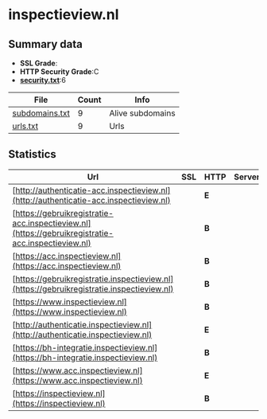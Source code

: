 

# inspectieview.nl
## Summary data


 - **SSL Grade**:
 - **HTTP Security Grade**:C
 - **[security.txt](https://www.digitaleoverheid.nl/nieuws/standaard-security-txt-nu-verplicht-voor-overheid/)**:6


| File       | Count | Info |
|------------|-------|------|
|[subdomains.txt](/data/inspectieview.nl/subdomains.txt)|9|Alive subdomains|
|[urls.txt](/data/inspectieview.nl/urls.txt)|9|Urls|


## Statistics


| Url | SSL | HTTP | Server | Cookie | HSTS | CORS | CTO | CSP | XFO | XXP | RP |FP| Tech |Title |
|--------|-------|-------|------|------|------|------|------|------|------|------|------|------|------|------|
|[http://authenticatie-acc.inspectieview.nl](http://authenticatie-acc.inspectieview.nl)| | **E**|| | | | | | | | :white_check_mark: | |||
|[https://gebruikregistratie-acc.inspectieview.nl](https://gebruikregistratie-acc.inspectieview.nl)| | **B**||:white_check_mark: |:white_check_mark: | | | | | :white_check_mark: | :white_check_mark: | ||Verzoek afgeweze...|
|[https://acc.inspectieview.nl](https://acc.inspectieview.nl)| | **B**||:white_check_mark: |:white_check_mark: | | | | | :white_check_mark: | :white_check_mark: | ||Verzoek afgeweze...|
|[https://gebruikregistratie.inspectieview.nl](https://gebruikregistratie.inspectieview.nl)| | **B**||:white_check_mark: |:white_check_mark: | | | | | :white_check_mark: | :white_check_mark: | |HSTS||
|[https://www.inspectieview.nl](https://www.inspectieview.nl)| | **B**||:white_check_mark: |:white_check_mark: | | | | | :white_check_mark: | :white_check_mark: | |||
|[http://authenticatie.inspectieview.nl](http://authenticatie.inspectieview.nl)| | **E**|| | | | | | | | :white_check_mark: | |||
|[https://bh-integratie.inspectieview.nl](https://bh-integratie.inspectieview.nl)| | **B**||:white_check_mark: |:white_check_mark: | | | | | :white_check_mark: | :white_check_mark: | ||Verzoek afgeweze...|
|[https://www.acc.inspectieview.nl](https://www.acc.inspectieview.nl)| | **E**|| | | | | | | | :white_check_mark: | |||
|[https://inspectieview.nl](https://inspectieview.nl)| | **B**||:white_check_mark: |:white_check_mark: | | | | | :white_check_mark: | :white_check_mark: | |HSTS||


